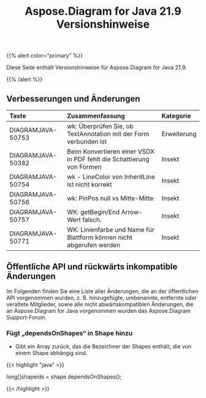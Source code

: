 ﻿---
title: Aspose.Diagram for Java 21.9 Versionshinweise
type: docs
weight: 4
url: /de/java/aspose-diagram-for-java-21-9-release-notes/
---
{{% alert color="primary" %}}

Diese Seite enthält Versionshinweise für Aspose.Diagram for Java 21.9.

{{% /alert %}}
## **Verbesserungen und Änderungen**  ##

|**Taste**|**Zusammenfassung**|**Kategorie**|
|:- |:- |:- |
|DIAGRAMJAVA-50753|wk: Überprüfen Sie, ob TextAnnotation mit der Form verbunden ist|Erweiterung|
|DIAGRAMJAVA-50382|Beim Konvertieren einer VSDX in PDF fehlt die Schattierung von Formen|Insekt|
|DIAGRAMJAVA-50754|wk - LineColor von InheritLine ist nicht korrekt|Insekt|
|DIAGRAMJAVA-50756|wk: PinPos null vs Mitte-Mitte|Insekt|
|DIAGRAMJAVA-50757|WK: getBegin/End Arrow-Wert falsch.|Insekt|
|DIAGRAMJAVA-50771|WK: Linienfarbe und Name für Blattform können nicht abgerufen werden|Insekt|
## **Öffentliche API und rückwärts inkompatible Änderungen**
Im Folgenden finden Sie eine Liste aller Änderungen, die an der öffentlichen API vorgenommen wurden, z. B. hinzugefügte, umbenannte, entfernte oder veraltete Mitglieder, sowie alle nicht abwärtskompatiblen Änderungen, die an Aspose.Diagram for Java vorgenommen wurden das Aspose.Diagram Support-Forum.

### **Fügt „dependsOnShapes“ in Shape hinzu**
- Gibt ein Array zurück, das die Bezeichner der Shapes enthält, die von einem Shape abhängig sind.



{{< highlight "java" >}}

long[]shapeids = shape.dependsOnShapes();

{{< /highlight >}}
